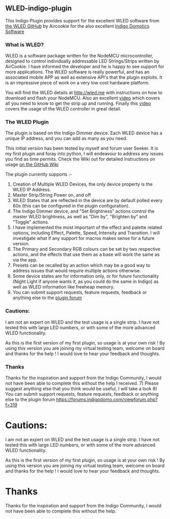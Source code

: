 ## WLED-indigo-plugin
This Indigo Plugin provides support for the excellent WLED software from [the WLED GitHub](http:://wled.me) by Aircookie for the also excellent [Indigo Domotics Software ](http://www.indigodomo.com)

### What is WLED?

WLED is a software package written for the NodeMCU microcontroller, designed to control individually addressable LED Strings/Strips written by AirCookie. I have informed the developer and he is happy to see support for more applications. The WLED software is really powerful, and has an associated mobile APP as well as extensive API's that the plugin exploits. It is an impressive piece of work on a very low cost hardware platform.

You will find the WLED details at http://wled.me with instructions on how to download and flash your NodeMCU. Also an excellent  [video](https://www.youtube.com/watch?v=tXvtxwK3jRk) which covers all you need to know to get the strip up and running. Finally this [video](https://www.youtube.com/watch?v=6eCE2BpLaUQ)  covers the usage of the WLED controller in great detail.

### The WLED Plugin

The plugin is based on the Indigo Dimmer device. Each WLED device has a unique IP address, and you can add as many as you need.

This initial version has been tested by myself and forum user Seeker.  It is my first plugin and foray into python, I will endeavour to address any issues you find as time permits. Check the Wiki out for detailed instructions on usage [on the GitHub Wiki](https://github.com/neilkplugins/WLED-indigo-plugin/wiki)

The plugin currently supports :-

1) Creation of Multiple WLED Devices, the only device property is the WLED IP Address.
2) Master Strip/String Power on, and off
3) WLED States that are reflected in the device are by default polled every 60s (this can be configured in the plugin configuration).   
4) The Indigo Dimmer device, and "Set Brightness" actions control the master WLED brightness, as well as "Dim by", "Brighten by" and "Toggle" actions.
5) I have implemented the most important of the effect and palette related options, including Effect, Palette, Speed, Intensity and Transition.  I will investigate what if any support for macros makes sense for a future version.
6) The Primary and Secondary RGB colours can be set by two respective actions, and the effects that use them as a base will work the same as via the app.
7) Presets can be recalled by an action which may be a good way to address issues that would require multiple actions otherwise.
8) Some device states are for information only, or for future functionality (Night Light if anyone wants it, as you could do the same in Indigo) as well as WLED information like freeheap memory.
9) You can submit support requests, feature requests, feedback or anything else to the  [plugin forum](https://forums.indigodomo.com/viewforum.php?f=319)

### Cautions:

I am not an expert on WLED and the test usage is a single strip.  I have not tested this with large LED numbers, or with some of the more advanced WLED functionality.


As this is the first version of my first plugin, so usage is at your own risk ! By using this version you are joining my virtual testing team, welcome on board and thanks for the help !  I would love to hear your feedback and thoughts.

### Thanks

Thanks for the inspiration and support from the Indigo Community, I would not have been able to complete this without the help I received.
7) Please suggest anything else that you think would be useful, I will take a look
8) You can submit support requests, feature requests, feedback or anything else to the plugin forum  https://forums.indigodomo.com/viewforum.php?f=319

# Cautions:

I am not an expert on WLED and the test usage is a single strip.  I have not tested this with large LED numbers, or with some of the more advanced WLED functionality.


As this is the first version of my first plugin, so usage is at your own risk ! By using this version you are joining my virtual testing team, welcome on board and thanks for the help !  I would love to hear your feedback and thoughts.

# Thanks

Thanks for the inspiration and support from the Indigo Community, I would not have been able to complete this without the help.  
